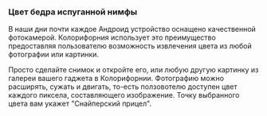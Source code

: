 ### Цвет бедра испуганной нимфы

В наши дни почти каждое Андроид устройство оснащено качественной фотокамерой. Колорифорния использует это преимущество
предоставляя пользователю возможность извлечения цвета из любой фотографии или картинки.

Просто сделайте снимок и откройте его, или любую другую картинку из галереи вашего гаджета в Колорифорнии.
Фотографию можно расширять, сужать и двигать, то-есть ползовотелю доступен цвет каждого пиксела, составляющего изображение.
Точку выбранного цвета вам укажет "Снайперский прицел".